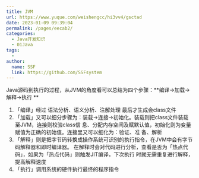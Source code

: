 ```yaml
---
title: JVM
url: https://www.yuque.com/weishengcc/hi3vv4/gsctad
date: 2023-01-09 09:39:04
permalink: /pages/eecab2/
categories: 
  - Java开发知识
  - 01Java
tags: 
  - 
author: 
  name: SSF
  link: https://github.com/SSFsystem
---
```


Java源码到执⾏的过程，从JVM的⻆度看可以总结为四个步骤：**编译->加载->解释->执⾏ **

1. 「编译」经过 语法分析、语义分析、注解处理 最后才⽣成会class⽂件
2. 「加载」⼜可以细分步骤为：装载->连接->初始化。装载则把class⽂件装载⾄JVM，连接则校验class信 息、分配内存空间及赋默认值，初始化则为变量赋值为正确的初始值。连接⾥⼜可以细化为：验证、准 备、解析
3. 「解释」则是把字节码转换成操作系统可识别的执⾏指令，在JVM中会有字节码解释器和即时编译器。 在解释时会对代码进⾏分析，查看是否为「热点代码」，如果为「热点代码」则触发JIT编译，下次执⾏ 时就⽆需重复进⾏解释，提⾼解释速度
4. 「执⾏」调⽤系统的硬件执⾏最终的程序指令
